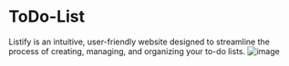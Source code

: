 # ToDo-List
Listify is an intuitive, user-friendly website designed to streamline the process of creating, managing, and organizing your to-do lists.
![image](https://github.com/kirthick-kumar/ToDo-List/assets/103768802/e5b030b5-6f21-4d73-afdd-75c16cce88c2)
